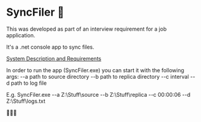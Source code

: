 # SyncFiler 🥇

This was developed as part of an interview requirement for a job application.

It's a .net console app to sync files.

[System Description and Requirements](/Requirements.md)

In order to run the app (SyncFiler.exe) you can start it with the following args: 
--a path to source directory
--b path to replica directory
--c interval
--d path to log file

E.g. 
SyncFiler.exe --a Z:\Stuff\source --b Z:\Stuff\replica --c 00:00:06 --d Z:\Stuff\logs.txt

💾💾💾
